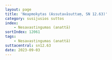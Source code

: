 ```yaml
---
layout: page
title: 'Neapmokytas (Assutavāsuttaṃ, SN 12.63)'
category: susijusios suttos
index: 
    - Nesavastingumas (anattā)
sortIndex: 12061
tags:
    - Nesavastingumas (anattā)
suttacentral: sn12.63
date: 2023-09-03
---
```

